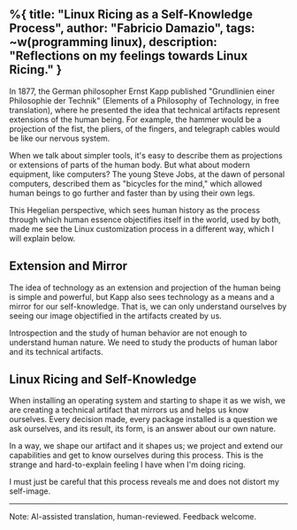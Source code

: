%{
    title: "Linux Ricing as a Self-Knowledge Process",
    author: "Fabricio Damazio",
    tags: ~w(programming linux),
    description: "Reflections on my feelings towards Linux Ricing."
}
---
In 1877, the German philosopher Ernst Kapp published "Grundlinien einer Philosophie der Technik" (Elements of a Philosophy of Technology, in free translation), where he presented the idea that technical artifacts represent extensions of the human being. For example, the hammer would be a projection of the fist, the pliers, of the fingers, and telegraph cables would be like our nervous system.

When we talk about simpler tools, it's easy to describe them as projections or extensions of parts of the human body. But what about modern equipment, like computers? The young Steve Jobs, at the dawn of personal computers, described them as "bicycles for the mind," which allowed human beings to go further and faster than by using their own legs.

This Hegelian perspective, which sees human history as the process through which human essence objectifies itself in the world, used by both, made me see the Linux customization process in a different way, which I will explain below.

## Extension and Mirror

The idea of technology as an extension and projection of the human being is simple and powerful, but Kapp also sees technology as a means and a mirror for our self-knowledge. That is, we can only understand ourselves by seeing our image objectified in the artifacts created by us.

Introspection and the study of human behavior are not enough to understand human nature. We need to study the products of human labor and its technical artifacts.

## Linux Ricing and Self-Knowledge

When installing an operating system and starting to shape it as we wish, we are creating a technical artifact that mirrors us and helps us know ourselves. Every decision made, every package installed is a question we ask ourselves, and its result, its form, is an answer about our own nature.

In a way, we shape our artifact and it shapes us; we project and extend our capabilities and get to know ourselves during this process. This is the strange and hard-to-explain feeling I have when I'm doing ricing.

I must just be careful that this process reveals me and does not distort my self-image.

---

Note: AI-assisted translation, human-reviewed. Feedback welcome.
